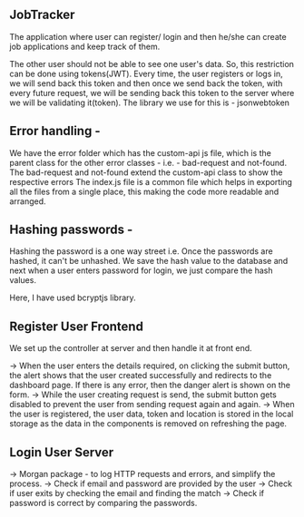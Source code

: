 ## JobTracker

The application where user can register/ login and then he/she can create job applications and keep track of them. 

The other user should not be able to see one user's data. So, this restriction can be done using tokens(JWT). Every time, the user registers or logs in, we will send back this token and then once we send back the token, with every future request, we will be sending back this token to the server where we will be validating it(token). The library we use for this is - jsonwebtoken


## Error handling - 

We have the error folder which has the custom-api js file, which is the parent class for the other error classes - i.e. - bad-request and not-found.
The bad-request and not-found extend the custom-api class to show the respective errors
The index.js file is a common file which helps in exporting all the files from a single place, this making the code more readable and arranged.


## Hashing passwords - 
Hashing the password is a one way street i.e. Once the passwords are hashed, it can't be unhashed. We save the hash value to the database and 
next when a user enters password for login, we just compare the hash values.

Here, I have used bcryptjs library.

## Register User Frontend
We set up the controller at server and then handle it at front end.

-> When the user enters the details required, on clicking the submit button, the alert shows that the user created successfully and redirects to the dashboard page. If there is any error, then the danger alert is shown on the form. 
-> While the user creating request is send, the submit button gets disabled to prevent the user from sending request again and again.
-> When the user is registered, the user data, token and location is stored in the local storage as the data in the components is removed on refreshing the page.

## Login User Server
-> Morgan package - to log HTTP requests and errors, and simplify the process.
-> Check if email and password are provided by the user
-> Check if user exits by checking the email and finding the match
-> Check if password is correct by comparing the passwords.